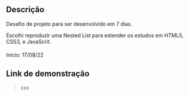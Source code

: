 ## Descrição

Desafio de projeto para ser desenvolvido em 7 dias.

Escolhi reproduzir uma Nested List para estender os estudos em HTML5, CSS3, e JavaScrit.

####

Inicio: 17/08/22

## Link de demonstração

> xxx
